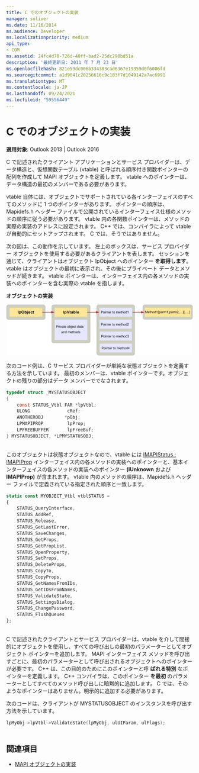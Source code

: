 ```yaml
---
title: C でのオブジェクトの実装
manager: soliver
ms.date: 11/16/2014
ms.audience: Developer
ms.localizationpriority: medium
api_type:
- COM
ms.assetid: 24fc4d78-726d-40ff-bad2-25dc298bd51a
description: '最終更新日: 2011 年 7 月 23 日'
ms.openlocfilehash: 821e59dc006b334383cad6367e19359d0f6006fd
ms.sourcegitcommit: a1d9041c20256616c9c183f7d1049142a7ac6991
ms.translationtype: MT
ms.contentlocale: ja-JP
ms.lasthandoff: 09/24/2021
ms.locfileid: "59556449"
---
```

# <a name="implementing-objects-in-c"></a>C でのオブジェクトの実装

**適用対象**: Outlook 2013 | Outlook 2016 
  
C で記述されたクライアント アプリケーションとサービス プロバイダーは、データ構造と、仮想関数テーブル (vtable) と呼ばれる順序付き関数ポインターの配列を作成して MAPI オブジェクトを定義します。 vtable へのポインターは、データ構造の最初のメンバーである必要があります。
  
vtable 自体には、オブジェクトでサポートされている各インターフェイスのすべてのメソッドに 1 つのポインターがあります。 ポインターの順序は、Mapidefs.h ヘッダー ファイルで公開されているインターフェイス仕様のメソッドの順序に従う必要があります。 vtable 内の各関数ポインターは、メソッドの実際の実装のアドレスに設定されます。 C++ では、コンパイラによって vtable が自動的にセットアップされます。 C では、そうではありません。 
  
次の図は、この動作を示しています。 左上のボックスは、サービス プロバイダー オブジェクトを使用する必要があるクライアントを表します。 セッションを通じて、クライアントはオブジェクト lpObject へのポインター **を取得します**。 vtable はオブジェクトの最初に表示され、その後にプライベート データとメソッドが続きます。 vtable ポインターは、インターフェイス内の各メソッドの実装へのポインターを含む実際の vtable を指します。 
  
**オブジェクトの実装**
  
![オブジェクトの実装](media/amapi_42.gif "オブジェクトの実装")
  
次のコード例は、C サービス プロバイダーが単純な状態オブジェクトを定義する方法を示しています。 最初のメンバーは、vtable ポインターです。オブジェクトの残りの部分はデータ メンバーででなされます。 
  
```C
typedef struct _MYSTATUSOBJECT
{
    const STATUS_Vtbl FAR *lpVtbl;
    ULONG              cRef;
    ANOTHEROBJ        *pObj;
    LPMAPIPROP         lpProp;
    LPFREEBUFFER       lpFreeBuf;
} MYSTATUSOBJECT, *LPMYSTATUSOBJ;
 
```

このオブジェクトは状態オブジェクトなので、vtable には [IMAPIStatus : IMAPIProp](imapistatusimapiprop.md) インターフェイス内の各メソッドの実装へのポインターと、基本インターフェイスの各メソッドの実装へのポインター **(IUnknown** および **IMAPIProp)** が含まれます。 vtable 内のメソッドの順序は、Mapidefs.h ヘッダー ファイルで定義されている指定された順序と一致します。
  
```js
static const MYOBJECT_Vtbl vtblSTATUS =
{
    STATUS_QueryInterface,
    STATUS_AddRef,
    STATUS_Release,
    STATUS_GetLastError,
    STATUS_SaveChanges,
    STATUS_GetProps,
    STATUS_GetPropList,
    STATUS_OpenProperty,
    STATUS_SetProps,
    STATUS_DeleteProps,
    STATUS_CopyTo,
    STATUS_CopyProps,
    STATUS_GetNamesFromIDs,
    STATUS_GetIDsFromNames,
    STATUS_ValidateState,
    STATUS_SettingsDialog,
    STATUS_ChangePassword,
    STATUS_FlushQueues
};
 
```

C で記述されたクライアントとサービス プロバイダーは、vtable を介して間接的にオブジェクトを使用し、すべての呼び出しの最初のパラメーターとしてオブジェクト ポインターを追加します。 MAPI インターフェイス メソッドを呼び出すごとに、最初のパラメーターとして呼び出されるオブジェクトへのポインターが必要です。 C++ は、この目的のためにこのポインターと呼 **ばれる特別** なポインターを定義します。 C++ コンパイラは、このポインター **を最初** のパラメーターとしてすべてのメソッド呼び出しに暗黙的に追加します。 C では、そのようなポインターはありません。明示的に追加する必要があります。 
  
次のコードは、クライアントが MYSTATUSOBJECT のインスタンスを呼び出す方法を示しています。
  
```C
lpMyObj->lpVtbl->ValidateState(lpMyObj, ulUIParam, ulFlags);
 
```

## <a name="see-also"></a>関連項目

- [MAPI オブジェクトの実装](implementing-mapi-objects.md)

